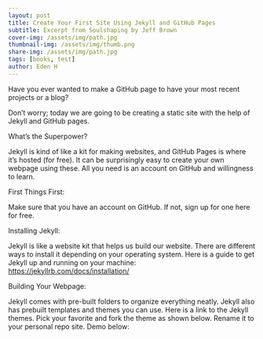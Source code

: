 ```yaml
---
layout: post
title: Create Your First Site Using Jekyll and GitHub Pages
subtitle: Excerpt from Soulshaping by Jeff Brown
cover-img: /assets/img/path.jpg
thumbnail-img: /assets/img/thumb.png
share-img: /assets/img/path.jpg
tags: [books, test]
author: Eden H
---
```


Have you ever wanted to make a GitHub page to have your most recent projects or a blog?

Don’t worry; today we are going to be creating a static site with the help of Jekyll and GitHub pages.

What’s the Superpower?

Jekyll is kind of like a kit for making websites, and GitHub Pages is where it’s hosted (for free).  It can be surprisingly easy to create your own webpage using these. All you need is an account on GitHub and willingness to learn.

First Things First:

Make sure that you have an account on GitHub. If not, sign up for one here for free.

Installing Jekyll:

Jekyll is like a website kit that helps us build our website. There are different ways to install it depending on your operating system. Here is a guide to get Jekyll up and running on your machine: https://jekyllrb.com/docs/installation/ 

Building Your Webpage:

Jekyll comes with pre-built folders to organize everything neatly.  Jekyll also has prebuilt templates and themes you can use. Here is a link to the Jekyll themes. Pick your favorite and fork the theme as shown below. Rename it to your personal repo site. Demo below:
